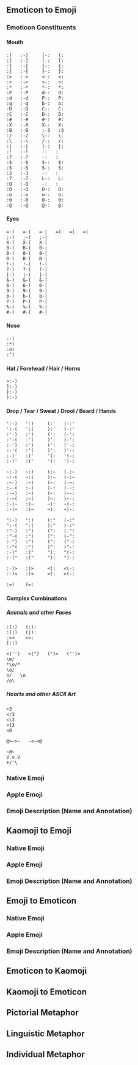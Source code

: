 Emoticon to Emoji
-----------------

### Emoticon Constituents

#### Mouth

    :)   :-)     (-:   (:
    :]   :-]     [-:   [:
    :}   :-}     {-:   {:
    :{   :-{     }-:   }:
    :>   :->     <-:   <:
    :<   :-<     >-:   >:
    :*   :-*     *-:   *:
    :P   :-P     d-:   d:
    :d   :-d     P-:   P:
    :q   :-q     b-:   b:
    :D   :-D     C-:   C:
    :C   :-C     D-:   D:
    :#   :-#     #-:   #:
    :X   :-X     X-:   X:
    :B   :-B     :-3   :3
    :/   :-/     \-:   \:
    :\   :-\     /-:   /:
    :|   :-|     |-:   |:
    :!   :-!     -:   :
    :?   :-?     -:   :
    :$   :-$     $-:   $:
    :S   :-S     S-:   S:
    :J   :-J     -:   :
    :7   :-7     L-:   L:
    :Q   :-Q     -:   :
    :O   :-O     O-:   O:
    :o   :-o     o-:   o:
    :0   :-0     0-:   0:
    :@   :-@     @-:   @:

#### Eyes

    =-)   =-(   =-|   =)   =(   =|
    ;-)   ;-(   ;-|
    X-)   X-(   X-|
    B-)   B-(   B-|
    8-)   8-(   8-|
    R-)   R-(   R-|
    !-)   !-(   !-|
    ?-)   ?-(   ?-|
    |-)   |-(   |-|
    &-)   &-(   &-|
    6-)   6-(   6-|
    9-)   9-(   9-|
    b-)   b-(   b-|
    P-)   P-(   P-|
    %-)   %-(   %-|
    #-)   #-(   #-|

#### Nose

    :-)
    :*)
    :o)
    :^)

#### Hat / Forehead / Hair / Horns

    >:-)
    ]:-)
    }:-)
    ):-)

#### Drop / Tear / Sweat / Drool / Beard / Hands

    ':-)   ':)     (:'   (-:'
    ':-(   ':(     ):'   )-:'
    :'-)   :')     (':   (-':
    :'-(   :'(     )':   )-':
    :-')   :')     (':   ('-:
    :-'(   :'(     )':   )'-:
    :-)'   :)'     '(:   '(-:
    :-('   :('     '):   ')-:
    
    ~:-)   ~:)     (:~   (-:~
    ~:-(   ~:(     ):~   )-:~
    :~-)   :~)     (~:   (-~:
    :~-(   :~(     )~:   )-~:
    :-~)   :~)     (~:   (~-:
    :-~(   :~(     )~:   )~-:
    :-)~   :)~     ~(:   ~(-:
    :-(~   :(~     ~):   ~)-:

    ":-)   ":)     (:"   (-:"
    ":-(   ":(     ):"   )-:"
    :"-)   :")     (":   (-":
    :"-(   :"(     )":   )-":
    :-")   :")     (":   ("-:
    :-"(   :"(     )":   )"-:
    :-)"   :)"     "(:   "(-:
    :-("   :("     "):   ")-:

    :-)>   :)>     <(:   <(-:
    :-)<   :)<     >(:   >(-:

    :=)    (=:

#### Complex Combinations

##### Animals and other Faces

    :(:)   (:):
    :(|)   (|):
    :<>    <>:
    [:|]

    <('')   <(")   (")>   ('')>
    \m/
    *\o/*
    \o/
    o/   \o
    /o\

##### Hearts and other ASCII Art

    <3
    </3
    <\3
    <|3
    <B
    
    @>~>~   ~<~<@

    ~@~
    V.v.V
    +/'\

### Native Emoji

### Apple Emoji

### Emoji Description (Name and Annotation)

Kaomoji to Emoji
----------------

### Native Emoji

### Apple Emoji

### Emoji Description (Name and Annotation)

Emoji to Emoticon
-----------------

### Native Emoji

### Apple Emoji

### Emoji Description (Name and Annotation)

Emoticon to Kaomoji
-------------------

Kaomoji to Emoticon
-------------------

Pictorial Metaphor
------------------

Linguistic Metaphor
-------------------

Individual Metaphor
-------------------
